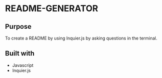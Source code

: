 # README-GENERATOR

## Purpose
To create a README by using Inquier.js by asking questions in the terminal.

## Built with
* Javascript
* Inquier.js
